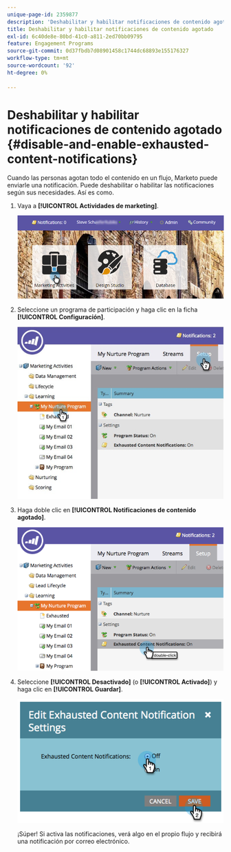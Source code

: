 ```yaml
---
unique-page-id: 2359877
description: 'Deshabilitar y habilitar notificaciones de contenido agotado: documentos de Marketo, documentación del producto'
title: Deshabilitar y habilitar notificaciones de contenido agotado
exl-id: 6c40de8e-80bd-41c0-a811-2ed70bb09795
feature: Engagement Programs
source-git-commit: 0d37fbdb7d08901458c1744dc68893e155176327
workflow-type: tm+mt
source-wordcount: '92'
ht-degree: 0%

---
```


# Deshabilitar y habilitar notificaciones de contenido agotado {#disable-and-enable-exhausted-content-notifications}

Cuando las personas agotan todo el contenido en un flujo, Marketo puede enviarle una notificación. Puede deshabilitar o habilitar las notificaciones según sus necesidades. Así es como.

1. Vaya a **[!UICONTROL Actividades de marketing]**.

   ![](assets/login-marketing-activities-1.png)

1. Seleccione un programa de participación y haga clic en la ficha **[!UICONTROL Configuración]**.

   ![](assets/setuptab.jpg)

1. Haga doble clic en **[!UICONTROL Notificaciones de contenido agotado]**.

   ![](assets/image2014-9-15-17-3a28-3a11.png)

1. Seleccione **[!UICONTROL Desactivado]** (o **[!UICONTROL Activado]**) y haga clic en **[!UICONTROL Guardar]**.

   ![](assets/image2014-9-15-17-3a28-3a15.png)

   ¡Súper! Si activa las notificaciones, verá algo en el propio flujo y recibirá una notificación por correo electrónico.
